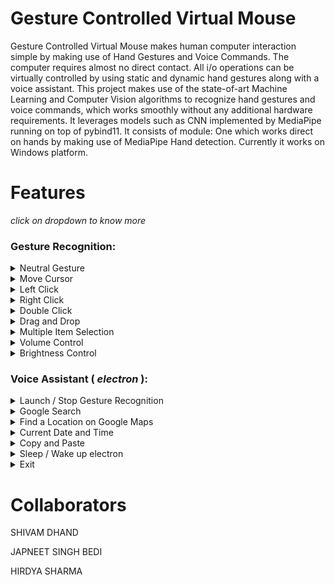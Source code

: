 

# Gesture Controlled Virtual Mouse

Gesture Controlled Virtual Mouse makes human computer interaction simple by making use of Hand Gestures and Voice Commands. The computer requires almost no direct contact. All i/o operations can be virtually controlled by using static and dynamic hand gestures along with a voice assistant. This project makes use of the state-of-art Machine Learning and Computer Vision algorithms to recognize hand gestures and voice commands, which works smoothly without any additional hardware requirements. It leverages models such as CNN implemented by MediaPipe running on top of pybind11. It consists of module: One which works direct on hands by making use of MediaPipe Hand detection. Currently it works on Windows platform.

# Features
 _click on dropdown to know more_ <br>

### Gesture Recognition:
<details>
<summary>Neutral Gesture</summary>
 <figure>
<figcaption>Neutral Gesture. Used to halt/stop execution of current gesture.</figcaption>
</figure>
</details>
 

<details>
<summary>Move Cursor</summary>
  <figcaption>Cursor is assigned to the midpoint of index and middle fingertips. This gesture moves the cursor to the desired location. Speed of the cursor movement is proportional to the speed of hand.</figcaption>
</details>

<details>
<summary>Left Click</summary>

 <figcaption>Gesture for single left click</figcaption>
</details>

<details>
<summary>Right Click</summary>
 <figcaption>Gesture for single right click</figcaption>
</details>

<details>
<summary>Double Click</summary>
 <figcaption>Gesture for double click</figcaption>
</details>

<details>
<summary>Drag and Drop</summary>
 <figcaption>Gesture for drag and drop functionality. Can be used to move/tranfer files from one directory to other.</figcaption>
</details>

<details>
<summary>Multiple Item Selection</summary>
 <figcaption>Gesture to select multiple items</figcaption>
</details>

<details>
<summary>Volume Control</summary>
 <figcaption>Dynamic Gestures for Volume control. The rate of increase/decrease of volume is proportional to the distance moved by pinch gesture from start point. </figcaption>
</details>

<details>
<summary>Brightness Control</summary>
 <figcaption>Dynamic Gestures for Brightness control. The rate of increase/decrease of brightness is proportional to the distance moved by pinch gesture from start point. </figcaption>
</details>

### Voice Assistant ( ***electron*** ):
<details>
<summary>Launch / Stop  Gesture Recognition</summary>
<ul>
  <li>
    <code> electron Launch Gesture Recognition </code><br>
    Turns on webcam for hand gesture recognition.
  </li>
  <li>
    <code> electron Stop Gesture Recognition </code><br>
    Turns off webcam and stops gesture recognition.
    (Termination of Gesture controller can also be done via pressing <code>Enter</code> key in webcam window)
   </li>
</ul>
</details>

<details>
<summary>Google Search</summary>
<ul>
  <li>
    <code>electron search {text_you_wish_to_search}</code><br>
    Opens a new tab on Chrome Browser if it is running, else opens a new window. Searches the given text on Google.
  </li>
</ul>
</details>

<details>
<summary>Find a Location on Google Maps</summary>
  <ol>
    <li> 
      <code>electron Find a Location</code><br>
      Will ask the user for the location to be searched.
    </li>
    <li> 
      <code>{Location_you_wish_to_find}</code><br>
      Will find the required location on Google Maps in a new Chrome tab.
    </li>
  </ol>
</details>

<details>
<summary>Current Date and Time</summary>
  <ul>
    <li>
      <code> electron what is today's date </code> / <code> electron date </code><br>
      <code> electron what is the time </code> / <code> electron time </code><br>
      Returns the current date and time.
    </li>
  </ul>
</details>

<details>
<summary>Copy and Paste</summary>
  <ul>
    <li>
      <code> electron Copy </code><br>
      Copies the selected text to clipboard.<br>
    </li>
    <li>
      <code> electron Paste </code><br>
      Pastes the copied text.
    </li>
  </ul>
</details>

<details>
<summary>Sleep / Wake up electron</summary>
  <ul>
    <li>
      Sleep<br>
      <code> electron bye </code><br>
      Pauses voice command execution till the assistant is woken up.
    </li>
    <li>
      Wake up<br>
      <code> electron wake up </code><br>
      Resumes voice command execution.
    </li>
  </ul>
</details>

<details>
<summary>Exit</summary>
  <ul>
    <li>
      <code> electron Exit </code> <br>
      Terminates the voice assisstant thread. GUI window needs to be closed manually.
    </li>
  </ul>
</details>

 
# Collaborators
  
 
   SHIVAM DHAND

   JAPNEET SINGH BEDI

   HIRDYA SHARMA

  
